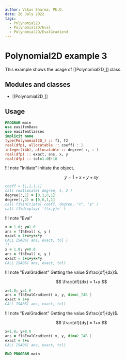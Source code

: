 ```yaml
---
author: Vikas Sharma, Ph.D.
date: 26 July 2022
tags:
  - Polynomial2D
  - Polynomial2D/Eval
  - Polynomial2D/EvalGradiend
---
```


# Polynomial2D example 3

This example shows the usage of [[Polynomial2D_]] class.

## Modules and classes

- [[Polynomial2D_]]

## Usage

```fortran
PROGRAM main
use easifemBase
use easifemClasses
implicit none
type(Polynomial2D_) :: f1, f2
real(dfp), allocatable :: coeff( : )
integer(i4b), allocatable :: degree( :, : )
real(dfp) :: exact, ans, x, y
real(dfp) :: tol=1.0E-10
```

!!! note "Initiate"
Initiate the object.

$$
y=1+x+y+xy
$$

```fortran
coeff = [1,1,1,1]
call reallocate( degree, 4, 2 )
degree(:,1) = [0,1,0,1]
degree(:,2) = [0,0,1,1]
call f1%initiate( coeff, degree, "x", "y" )
call f1%display( 'f(x,y)=' )
```

!!! note "Eval"

```fortran
x = 1.0; y=1.0
ans = f1%Eval( x, y )
exact = 1+x+y+x*y
CALL ISABS( ans, exact, tol )
!!
x = 1.0; y=0.0
ans = f1%Eval( x, y )
exact = 1+x+y+x*y
CALL ISABS( ans, exact, tol)
```

!!! note "EvalGradient"
Getting the value $\frac{df}{dx}$.

$$
\frac{df}{dx} = 1+y
$$

```fortran
x=1.0; y=1.0
ans = f1%EvalGradient( x, y, dim=1_I4B )
exact = 1+y
CALL ISABS( ans, exact, tol)
```

!!! note "EvalGradient"
Getting the value $\frac{df}{dy}$.

$$
\frac{df}{dy} = 1+x
$$

```fortran
x=1.0; y=0.0
ans = f1%EvalGradient( x, y, dim=2_I4B )
exact = 1+x
CALL ISABS( ans, exact, tol)
```

```fortran
END PROGRAM main
```

